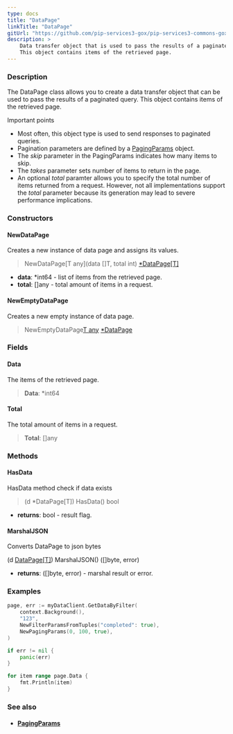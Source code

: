 ```yaml
---
type: docs
title: "DataPage"
linkTitle: "DataPage"
gitUrl: "https://github.com/pip-services3-gox/pip-services3-commons-gox"
description: > 
    Data transfer object that is used to pass the results of a paginated query.
    This object contains items of the retrieved page.
---
```


### Description

The DataPage class allows you to create a data transfer object that can be used to pass the results of a paginated query. This object contains items of the retrieved page.

Important points

- Most often, this object type is used to send responses to paginated queries.
- Pagination parameters are defined by a [PagingParams](../paging_params) object.
- The *skip* parameter in the PagingParams indicates how many items to skip.
- The *takes* parameter sets number of items to return in the page.
- An optional *total* paramter allows you to specify the total number of items returned from a request. However, not all implementations support the *total* parameter because its generation may lead to severe performance implications.   

### Constructors

#### NewDataPage
Creates a new instance of data page and assigns its values.

> NewDataPage[T any](data []T, total int) [*DataPage[T]]()

- **data**: *int64 - list of items from the retrieved page.
- **total**: []any - total amount of items in a request.

#### NewEmptyDataPage
Creates a new empty instance of data page.

> NewEmptyDataPage[T any]() [*DataPage]()

### Fields

<span class="hide-title-link">

#### Data
The items of the retrieved page.
> **Data**: *int64

#### Total
The total amount of items in a request.
> **Total**: []any

</span>

### Methods

#### HasData
HasData method check if data exists

> (d *DataPage[T]) HasData() bool

- **returns**: bool - result flag.

#### MarshalJSON
Converts DataPage to json bytes

(d [DataPage[T]]()) MarshalJSON() ([]byte, error)

- **returns**: ([]byte, error) - marshal result or error.

### Examples

```go
page, err := myDataClient.GetDataByFilter(
	context.Background(),
	"123",
	NewFilterParamsFromTuples("completed": true),
	NewPagingParams(0, 100, true),
)

if err != nil {
	panic(err)
}

for item range page.Data {
    fmt.Println(item)
}

```

### See also
- #### [PagingParams](../paging_params)
